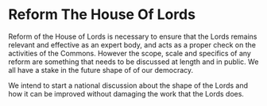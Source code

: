Reform The House Of Lords
=========================

Reform of the House of Lords is necessary to ensure that the Lords 
remains relevant and effective as an expert body, and acts as a proper 
check on the activities of the Commons. However the scope, scale and 
specifics of any reform are something that needs to be discussed at 
length and in public. We all have a stake in the future shape of of our 
democracy.

We intend to start a national discussion about the shape of the Lords 
and how it can be improved without damaging the work that the Lords 
does.